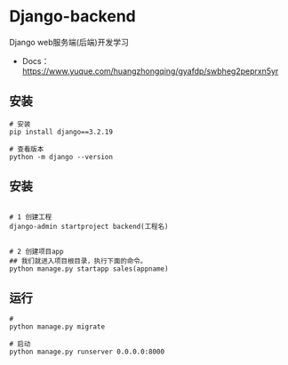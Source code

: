<!--
 * @Description: 
 * @Author: HCQ
 * @Company(School): UCAS
 * @Email: 1756260160@qq.com
 * @Date: 2023-08-14 22:29:39
 * @LastEditTime: 2023-08-15 00:40:40
 * @FilePath: /Django-backend/README.md
-->
# Django-backend
Django web服务端(后端)开发学习

* Docs： https://www.yuque.com/huangzhongqing/gyafdp/swbheg2peprxn5yr



## 安装
```shell
# 安装
pip install django==3.2.19

# 查看版本
python -m django --version
```

## 安装
```shell

# 1 创建工程
django-admin startproject backend(工程名)


# 2 创建项目app
## 我们就进入项目根目录，执行下面的命令。
python manage.py startapp sales(appname)

```

## 运行
```shell
# 
python manage.py migrate

# 启动
python manage.py runserver 0.0.0.0:8000
```

